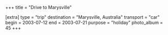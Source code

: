 +++
title = "Drive to Marysville"

[extra]
type = "trip"
destination = "Marysville, Australia"
transport = "car"
begin = 2003-07-12
end = 2003-07-21
purpose = "holiday"
photo_album = 45
+++
